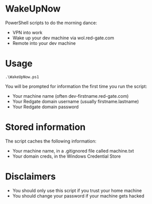 # WakeUpNow
PowerShell scripts to do the morning dance:
 - VPN into work
 - Wake up your dev machine via wol.red-gate.com
 - Remote into your dev machine

# Usage
```
.\WakeUpNow.ps1
```
You will be prompted for information the first time you run the script:
 - Your machine name (often dev-firstname.red-gate.com)
 - Your Redgate domain username (usually firstname.lastname)
 - Your Redgate domain password

# Stored information
The script caches the following information:
 - Your machine name, in a .gitignored file called machine.txt
 - Your domain creds, in the Windows Credential Store

# Disclaimers
 - You should only use this script if you trust your home machine
 - You should change your password if your machine gets hacked
